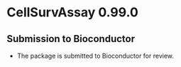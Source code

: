 # CellSurvAssay 0.99.0

## Submission to Bioconductor

* The package is submitted to Bioconductor for review.
